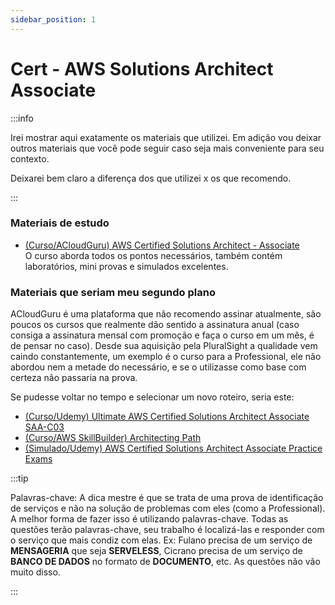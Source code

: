 ```yaml
---
sidebar_position: 1
---
```


# Cert - AWS Solutions Architect Associate

:::info

Irei mostrar aqui exatamente os materiais que utilizei. 
Em adição vou deixar outros materiais que você pode seguir caso seja mais 
conveniente para seu contexto. 

Deixarei bem claro a diferença dos que utilizei x os que recomendo.

:::

### Materiais de estudo
- [(Curso/ACloudGuru) AWS Certified Solutions Architect - Associate](https://learn.acloud.guru/course/aws-certified-solutions-architect-associate/dashboard)  
O curso aborda todos os pontos necessários, também contém laboratórios, mini provas e simulados excelentes.

### Materiais que seriam meu segundo plano

ACloudGuru é uma plataforma que não recomendo assinar atualmente, são poucos os cursos que realmente dão sentido 
a assinatura anual (caso consiga a assinatura mensal com promoção e faça o curso em um mês, é de pensar no caso). Desde sua aquisição 
pela PluralSight a qualidade vem caindo constantemente, um exemplo é o curso para a Professional, ele não 
abordou nem a metade do necessário, e se o utilizasse como base com certeza não passaria na prova.


Se pudesse voltar no tempo e selecionar um novo roteiro, seria este:

- [(Curso/Udemy) Ultimate AWS Certified Solutions Architect Associate SAA-C03](https://www.udemy.com/course/aws-certified-solutions-architect-associate-saa-c03)
- [(Curso/AWS SkillBuilder) Architecting Path](https://www.credly.com/organizations/amazon-web-services/collections/customer-learning-programs/badge_templates)
- [(Simulado/Udemy) AWS Certified Solutions Architect Associate Practice Exams](https://www.udemy.com/course/aws-certified-solutions-architect-associate-amazon-practice-exams-saa-c03)

:::tip

Palavras-chave: A dica mestre é que se trata de uma prova de identificação de serviços e não na
solução de problemas com eles (como a Professional). A melhor forma de fazer isso é utilizando palavras-chave.
Todas as questões terão palavras-chave, seu trabalho é localizá-las e responder com o serviço que mais
condiz com elas.
Ex: Fulano precisa de um serviço de **MENSAGERIA** que seja **SERVELESS**,
Cicrano precisa de um serviço de **BANCO DE DADOS** no formato de **DOCUMENTO**, etc.
As questões não vão muito disso.

:::